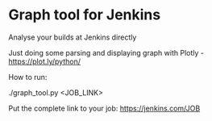 # Graph tool for Jenkins

Analyse your builds at Jenkins directly


Just doing some parsing and displaying graph with Plotly - https://plot.ly/python/


How to run:

./graph_tool.py <JOB_LINK>

Put the complete link to your job: https://jenkins.com/JOB
